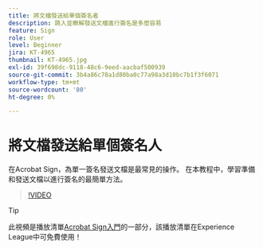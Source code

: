 ```yaml
---
title: 將文檔發送給單個簽名者
description: 跳入並瞭解發送文檔進行簽名是多麼容易
feature: Sign
role: User
level: Beginner
jira: KT-4965
thumbnail: KT-4965.jpg
exl-id: 39f698dc-9118-48c6-9eed-aacbaf500939
source-git-commit: 3b4a86c78a1d80ba0c77a98a3d10bc7b1f3f6071
workflow-type: tm+mt
source-wordcount: '80'
ht-degree: 0%

---
```


# 將文檔發送給單個簽名人

在Acrobat Sign，為單一簽名發送文檔是最常見的操作。 在本教程中，學習準備和發送文檔以進行簽名的最簡單方法。

>[!VIDEO](https://video.tv.adobe.com/v/341295?quality=12&learn=on&hidetitle=true)

>[!TIP]
>
>此視頻是播放清單[Acrobat Sign入門](https://experienceleague.adobe.com/en/playlists/acrobat-sign-get-started-business-users)的一部分，該播放清單在Experience League中可免費使用！